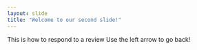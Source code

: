 ```yaml
---
layout: slide
title: "Welcome to our second slide!"
---
```

This is how to respond to a review
Use the left arrow to go back!
